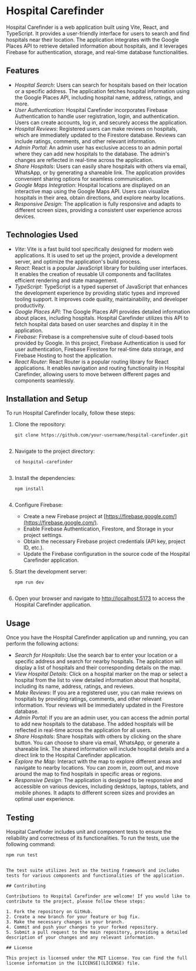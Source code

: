 # Hospital Carefinder

Hospital Carefinder is a web application built using Vite, React, and TypeScript. It provides a user-friendly interface for users to search and find hospitals near their location. The application integrates with the Google Places API to retrieve detailed information about hospitals, and it leverages Firebase for authentication, storage, and real-time database functionalities.

## Features

- *Hospital Search*: Users can search for hospitals based on their location or a specific address. The application fetches hospital information using the Google Places API, including hospital name, address, ratings, and more.
- *User Authentication*: Hospital Carefinder incorporates Firebase Authentication to handle user registration, login, and authentication. Users can create accounts, log in, and securely access the application.
- *Hospital Reviews*: Registered users can make reviews on hospitals, which are immediately updated to the Firestore database. Reviews can include ratings, comments, and other relevant information.
- *Admin Portal*: An admin user has exclusive access to an admin portal where they can add new hospitals to the database. The admin's changes are reflected in real-time across the application.
- *Share Hospitals*: Users can easily share hospitals with others via email, WhatsApp, or by generating a shareable link. The application provides convenient sharing options for seamless communication.
- *Google Maps Integration*: Hospital locations are displayed on an interactive map using the Google Maps API. Users can visualize hospitals in their area, obtain directions, and explore nearby locations.
- *Responsive Design*: The application is fully responsive and adapts to different screen sizes, providing a consistent user experience across devices.

## Technologies Used

- *Vite*: Vite is a fast build tool specifically designed for modern web applications. It is used to set up the project, provide a development server, and optimize the application's build process.
- *React*: React is a popular JavaScript library for building user interfaces. It enables the creation of reusable UI components and facilitates efficient rendering and state management.
- *TypeScript*: TypeScript is a typed superset of JavaScript that enhances the development experience by providing static types and improved tooling support. It improves code quality, maintainability, and developer productivity.
- *Google Places API*: The Google Places API provides detailed information about places, including hospitals. Hospital Carefinder utilizes this API to fetch hospital data based on user searches and display it in the application.
- *Firebase*: Firebase is a comprehensive suite of cloud-based tools provided by Google. In this project, Firebase Authentication is used for user authentication, Firebase Firestore for real-time data storage, and Firebase Hosting to host the application.
- *React Router*: React Router is a popular routing library for React applications. It enables navigation and routing functionality in Hospital Carefinder, allowing users to move between different pages and components seamlessly.

## Installation and Setup

To run Hospital Carefinder locally, follow these steps:

1. Clone the repository:

   ```shell
   git clone https://github.com/your-username/hospital-carefinder.git
   

2. Navigate to the project directory:

   ```shell
   cd hospital-carefinder
   

3. Install the dependencies:

   ```shell
   npm install
   

4. Configure Firebase:

   - Create a new Firebase project at [https://firebase.google.com/](https://firebase.google.com/).
   - Enable Firebase Authentication, Firestore, and Storage in your project settings.
   - Obtain the necessary Firebase project credentials (API key, project ID, etc.).
   - Update the Firebase configuration in the source code of the Hospital Carefinder application.

5. Start the development server:

   ```shell
   npm run dev
   

6. Open your browser and navigate to [http://localhost:5173](http://localhost:5173) to access the Hospital Carefinder application.

## Usage

Once you have the Hospital Carefinder application up and running, you can perform the following actions:

- *Search for Hospitals*: Use the search bar to enter your location or a specific address and search for nearby hospitals. The application will display a list of hospitals and their corresponding details on the map.
- *View Hospital Details*: Click on a hospital marker on the map or select a hospital from the list to view detailed information about that hospital, including its name, address, ratings, and reviews.
- *Make Reviews*: If you are a registered user, you can make reviews on hospitals by providing ratings, comments, and other relevant information. Your reviews will be immediately updated in the Firestore database.
- *Admin Portal*: If you are an admin user, you can access the admin portal to add new hospitals to the database. The added hospitals will be reflected in real-time across the application for all users.
- *Share Hospitals*: Share hospitals with others by clicking on the share button. You can choose to share via email, WhatsApp, or generate a shareable link. The shared information will include hospital details and a direct link to the Hospital Carefinder application.
- *Explore the Map*: Interact with the map to explore different areas and navigate to nearby locations. You can zoom in, zoom out, and move around the map to find hospitals in specific areas or regions.
- *Responsive Design*: The application is designed to be responsive and accessible on various devices, including desktops, laptops, tablets, and mobile phones. It adapts to different screen sizes and provides an optimal user experience.

## Testing

Hospital Carefinder includes unit and component tests to ensure the reliability and correctness of its functionalities. To run the tests, use the following command:

```shell
npm run test


The test suite utilizes Jest as the testing framework and includes tests for various components and functionalities of the application.

## Contributing

Contributions to Hospital Carefinder are welcome! If you would like to contribute to the project, please follow these steps:

1. Fork the repository on GitHub.
2. Create a new branch for your feature or bug fix.
3. Make the necessary changes in your branch.
4. Commit and push your changes to your forked repository.
5. Submit a pull request to the main repository, providing a detailed description of your changes and any relevant information.

## License

This project is licensed under the MIT License. You can find the full license information in the [LICENSE](LICENSE) file.
